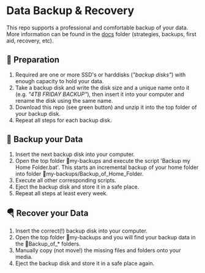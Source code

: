 Data Backup & Recovery
======================

This repo supports a professional and comfortable backup of your data. More information can be found in the [docs](docs) folder (strategies, backups, first aid, recovery, etc).

🔧 Preparation
---------------
1. Required are one or more SSD's or harddisks (*"backup disks"*) with enough capacity to hold your data.
2. Take a backup disk and write the disk size and a unique name onto it (e.g. *"4TB FRIDAY BACKUP"*), then insert it into your computer and rename the disk using the same name.
3. Download this repo (see green button) and unzip it into the top folder of your backup disk.
4. Repeat all steps for each backup disk.

💾 Backup your Data
--------------------
1. Insert the next backup disk into your computer.
2. Open the top folder 📁my-backups and execute the script 'Backup my Home Folder.bat'. This starts an incremental backup of your home folder into folder 📁my-backups/Backup_of_Home_Folder. 
3. Execute all other corresponding scripts.
4. Eject the backup disk and store it in a safe place.
5. Repeat all steps at least every week.

🪂 Recover your Data
---------------------
1. Insert the correct(!) backup disk into your computer.
2. Open the top folder 📁my-backups and you will find your backup data in the 📁Backup_of_* folders.
3. Manually copy (not move!) the missing files and folders onto your media.
4. Eject the backup disk and store it in a safe place again.
